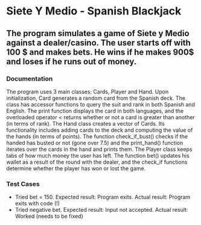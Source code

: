 # Siete Y Medio - Spanish Blackjack

## The program simulates a game of Siete y Medio against a dealer/casino. The user starts off with 100 $ and makes bets. He wins if he makes 900$ and loses if he runs out of money.

### Documentation
The program uses 3 main classes: Cards, Player and Hand. Upon initialization, Card generates a random card from the Spanish deck. The class has accessor functions to query the suit and rank in both Spanish and English. The print function displays the card in both languages, and the overloaded operator < returns whether or not a card is greater than another (in terms of rank).
    The Hand class creates a vector of Cards. Its functionality includes adding cards to the deck and computing the value of the hands (in terms of points). The function check_if_bust() checks if the handed has busted or not (gone over 7.5) and the print_hand() function iterates over the cards in the hand and prints them.
The Player class keeps tabs of how much money the user has left. The function bet() updates his wallet as a result of the round with the dealer, and the check_if functions determine whether the player has won or lost the game.


### Test Cases
* Tried bet = 150. Expected result: Program exits. Actual result: Program exits with code (!)
* Tried negative bet. Expected result: Input not accepted. Actual result: Worked (needs to be fixed)